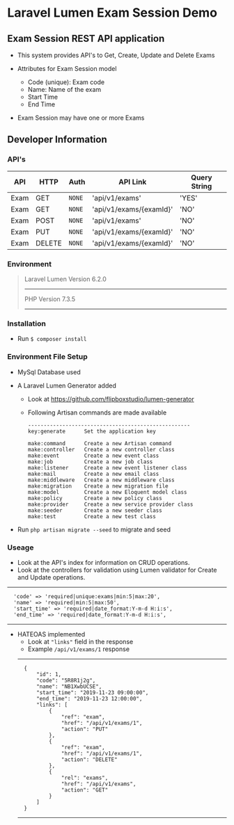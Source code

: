 # Laravel Lumen Exam Session Demo

## Exam Session REST API application

* This system provides API's to Get, Create, Update and Delete Exams
* Attributes for Exam Session model
    * Code (unique): Exam code
    * Name: Name of the exam
    * Start Time
    * End Time

* Exam Session may have one or more Exams

## Developer Information


### API's
API | HTTP | Auth | API Link | Query String |
|---|---|---|---|---|
| Exam | GET | `NONE` | 'api/v1/exams' | 'YES' |
| Exam | GET | `NONE` | 'api/v1/exams/{examId}' | 'NO' |
| Exam | POST | `NONE` | 'api/v1/exams' | 'NO' |
| Exam | PUT | `NONE` | 'api/v1/exams/{examId}' | 'NO' |
| Exam | DELETE | `NONE` | 'api/v1/exams/{examId}' | 'NO' |

### Environment

> Laravel Lumen Version 6.2.0
>
>***
> PHP Version 7.3.5
>
>***
### Installation
* Run `$ composer install`
### Environment File Setup
* MySql Database used

* A Laravel Lumen Generator added
    * Look at https://github.com/flipboxstudio/lumen-generator
    * Following Artisan commands are made available

          ----------------------------------------------------
          key:generate      Set the application key

          make:command      Create a new Artisan command
          make:controller   Create a new controller class
          make:event        Create a new event class
          make:job          Create a new job class
          make:listener     Create a new event listener class
          make:mail         Create a new email class
          make:middleware   Create a new middleware class
          make:migration    Create a new migration file
          make:model        Create a new Eloquent model class
          make:policy       Create a new policy class
          make:provider     Create a new service provider class
          make:seeder       Create a new seeder class
          make:test         Create a new test class
* Run `php artisan migrate --seed` to migrate and seed

### Useage
* Look at the API's index for information on CRUD operations.
* Look at the controllers for validation using Lumen validator for Create and Update operations.
---
      'code' => 'required|unique:exams|min:5|max:20',
      'name' => 'required|min:5|max:50',
      'start_time' => 'required|date_format:Y-m-d H:i:s',
      'end_time' => 'required|date_format:Y-m-d H:i:s',
---
* HATEOAS implemented
    * Look at `"links"` field in the response
    * Example `/api/v1/exams/1` response
    ---
        {
            "id": 1,
            "code": "5R8R1j2g",
            "name": "NB1XwbUCSE",
            "start_time": "2019-11-23 09:00:00",
            "end_time": "2019-11-23 12:00:00",
            "links": [
                {
                    "ref": "exam",
                    "href": "/api/v1/exams/1",
                    "action": "PUT"
                },
                {
                    "ref": "exam",
                    "href": "/api/v1/exams/1",
                    "action": "DELETE"
                },
                {
                    "rel": "exams",
                    "href": "/api/v1/exams",
                    "action": "GET"
                }
            ]
        }
    ---
